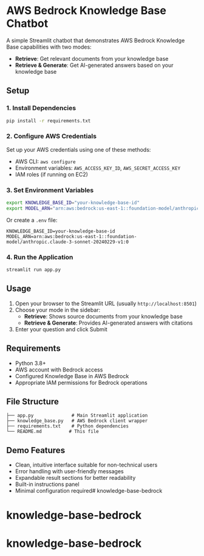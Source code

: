 # AWS Bedrock Knowledge Base Chatbot

A simple Streamlit chatbot that demonstrates AWS Bedrock Knowledge Base capabilities with two modes:
- **Retrieve**: Get relevant documents from your knowledge base
- **Retrieve & Generate**: Get AI-generated answers based on your knowledge base

## Setup

### 1. Install Dependencies
```bash
pip install -r requirements.txt
```

### 2. Configure AWS Credentials
Set up your AWS credentials using one of these methods:
- AWS CLI: `aws configure`
- Environment variables: `AWS_ACCESS_KEY_ID`, `AWS_SECRET_ACCESS_KEY`
- IAM roles (if running on EC2)

### 3. Set Environment Variables
```bash
export KNOWLEDGE_BASE_ID="your-knowledge-base-id"
export MODEL_ARN="arn:aws:bedrock:us-east-1::foundation-model/anthropic.claude-3-sonnet-20240229-v1:0"
```

Or create a `.env` file:
```
KNOWLEDGE_BASE_ID=your-knowledge-base-id
MODEL_ARN=arn:aws:bedrock:us-east-1::foundation-model/anthropic.claude-3-sonnet-20240229-v1:0
```

### 4. Run the Application
```bash
streamlit run app.py
```

## Usage

1. Open your browser to the Streamlit URL (usually `http://localhost:8501`)
2. Choose your mode in the sidebar:
   - **Retrieve**: Shows source documents from your knowledge base
   - **Retrieve & Generate**: Provides AI-generated answers with citations
3. Enter your question and click Submit

## Requirements

- Python 3.8+
- AWS account with Bedrock access
- Configured Knowledge Base in AWS Bedrock
- Appropriate IAM permissions for Bedrock operations

## File Structure

```
├── app.py              # Main Streamlit application
├── knowledge_base.py   # AWS Bedrock client wrapper
├── requirements.txt    # Python dependencies
└── README.md          # This file
```

## Demo Features

- Clean, intuitive interface suitable for non-technical users
- Error handling with user-friendly messages
- Expandable result sections for better readability
- Built-in instructions panel
- Minimal configuration required# knowledge-base-bedrock
# knowledge-base-bedrock
# knowledge-base-bedrock
